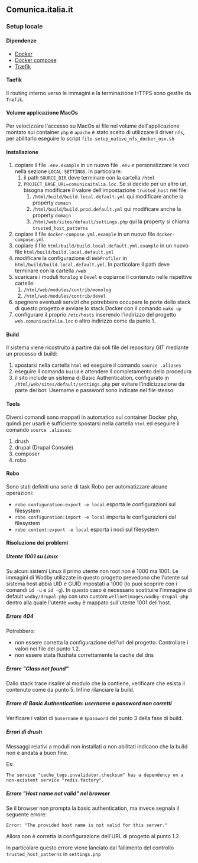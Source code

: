 
## Comunica.italia.it

### Setup locale

#### Dipendenze

* [Docker](https://www.docker.com)
* [Docker compose](https://docs.docker.com/compose)
* [Træfik](https://traefik.io)

#### Taefik

Il routing interno verso le immagini e la terminazione HTTPS sono gestite da `Træfik`.

#### Volume applicazione MacOs

Per velocizzare l'accesso su MacOs ai file nel volume dell'applicazione montato sui container `php` e `apache` è stato scelto di 
utilizzare il driver `nfs`, per abilitarlo eseguire lo script `file-setup_native_nfs_docker_osx.sh`

#### Installazione

1. copiare il file `.env.example` in un nuovo file `.env` e personalizzare le voci nella sezione `LOCAL SETTINGS`. In particolare:
   1. il path `SOURCE_DIR` deve terminare con la cartella `/html`
   2. `PROJECT_BASE_URL=comunicaitalia.loc`. Se si decide per un altro url, bisogna modificare il valore dell'impostazione `trusted_host` nei file:
      1. `/html/build/build.local.default.yml` qui modificare anche la property `domain`
      2. `/html/build/build.prod.default.yml` qui modificare anche la property `domain`
      3. `/html/web/sites/default/settings.php` qui la property si chiama `trusted_host_patterns`
2. copiare il file `docker-compose.yml.example` in un nuovo file `docker-compose.yml`
3. copiare il file `html/build/build.local.default.yml.example` in un nuovo file `html/build/build.local.default.yml`
4. modificare la configurazione di `WebProfiler` in `html/build/build.local.default.yml`. In particolare il path deve terminare 
con la cartella `/web`
5. scaricare i moduli `Monolog` e `Devel` e copiarne il contenuto nelle rispettive cartelle:
   1. `/html/web/modules/contrib/monolog`
   2. `/html/web/modules/contrib/devel`
6. spegnere eventuali servizi che potrebbero occupare le porte dello stack di questo progetto e avviare lo stack Docker con il comando `make up`
7. configurare il proprio `/etc/hosts` inserendo l'indirizzo del progetto `web.comunicaitalia.loc` o altro indirizzo come da punto 1.

#### Build

Il sistema viene ricostruito a partire dai soli file del repository GIT mediante un processo di build:

1. spostarsi nella cartella `html` ed eseguire il comando `source .aliases`
2. eseguire il comando `build` e attendere il completamento della procedura
3. il sito include un sistema di Basic Authentication, configurato in `/html/web/sites/default/settings.php` per evitare l'indicizzazione da parte dei bot.
   Username e password sono indicate nel file stesso.

#### Tools

Diversi comandi sono mappati in automatico sul container Docker php, quindi per usarli è sufficiente spostarsi nella
cartella `html` ed eseguire il comando `source .aliases`:

1. drush
2. drupal (Drupal Console)
3. composer
4. robo

#### Robo

Sono stati definiti una serie di task Robo per automatizzare alcune operazioni:

* `robo configuration:export -e local` esporta le configurazioni sul filesystem
* `robo configuration:import -e local` importa le configurazioni dal filesystem
* `robo content:export -e local` esporta i nodi sul filesystem

#### Risoluzione dei problemi

##### Utente 1001 su Linux

Su alcuni sistemi Linux il primo utente non root non è 1000 ma 1001. Le immagini di Wodby utilizzate in questo progetto
prevedono che l'utente sul sistema host abbia UID e GUID impostati a 1000 (lo puoi scoprire con i comandi `id -u` e
`id -g`). In questo caso è necessario sostituire l'immagine di default `wodby/drupal-php` con una custom
`wellnetimages/wodby-drupal-php` dentro alla quale l'utente `wodby` è mappato sull'utente 1001 dell'host.

##### Errore 404

Potrebbero:
* non essere corretta la configurazione dell'url del progetto. Controllare i valori nei file del punto 1.2.
* non essere stata flushata correttamente la cache del dns

##### Errore "Class not found"

Dallo stack trace risalire al modulo che la contiene, verificare che esista il contenuto come da punto 5. Infine rilanciare la build.

##### Errore di Basic Authentication: username o password non corretti

Verificare i valori di `$username` e `$password` del punto 3 della fase di build.

##### Errori di drush

Messaggi relativi a moduli non installati o non abilitati indicano che la build non è andata a buon fine.

Es:
```
The service "cache_tags.invalidator.checksum" has a dependency on a non-existent service "redis.factory".
```

##### Errore "Host name not valid" nel browser

Se il browser non prompta la basic authentication, ma invece segnala il seguente errore:
```
Error: "The provided host name is not valid for this server."
```
Allora non è corretta la configurazione dell'URL di progetto al punto 1.2.

In particolare questo errore viene lanciato dal fallimento del controllo `trusted_host_patterns` in `settings.php`
